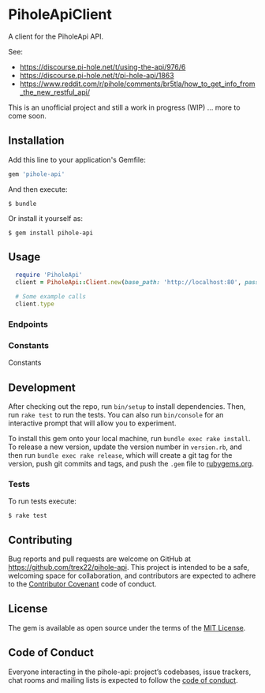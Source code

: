 # PiholeApiClient
A client for the PiholeApi API.

See:
- https://discourse.pi-hole.net/t/using-the-api/976/6
- https://discourse.pi-hole.net/t/pi-hole-api/1863
- https://www.reddit.com/r/pihole/comments/br5tla/how_to_get_info_from_the_new_restful_api/

This is an unofficial project and still a work in progress (WIP) ... more to come soon.

## Installation

Add this line to your application's Gemfile:

```ruby
gem 'pihole-api'
```

And then execute:

    $ bundle

Or install it yourself as:

    $ gem install pihole-api

## Usage

```ruby
  require 'PiholeApi'
  client = PiholeApi::Client.new(base_path: 'http://localhost:80', password: '')

  # Some example calls
  client.type

```

### Endpoints


### Constants
  Constants

## Development

After checking out the repo, run `bin/setup` to install dependencies. Then, run `rake test` to run the tests. You can also run `bin/console` for an interactive prompt that will allow you to experiment.

To install this gem onto your local machine, run `bundle exec rake install`. To release a new version, update the version number in `version.rb`, and then run `bundle exec rake release`, which will create a git tag for the version, push git commits and tags, and push the `.gem` file to [rubygems.org](https://rubygems.org).

### Tests
To run tests execute:

    $ rake test

## Contributing

Bug reports and pull requests are welcome on GitHub at https://github.com/trex22/pihole-api. This project is intended to be a safe, welcoming space for collaboration, and contributors are expected to adhere to the [Contributor Covenant](http://contributor-covenant.org) code of conduct.

## License

The gem is available as open source under the terms of the [MIT License](https://opensource.org/licenses/MIT).

## Code of Conduct

Everyone interacting in the pihole-api: project’s codebases, issue trackers, chat rooms and mailing lists is expected to follow the [code of conduct](https://github.com/trex22/pihole-api/blob/master/CODE_OF_CONDUCT.md).
